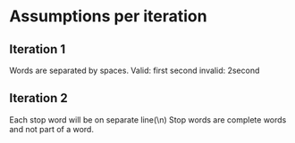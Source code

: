 # Assumptions per iteration

## Iteration 1
Words are separated by spaces.
Valid: first second
invalid: 2second

## Iteration 2
Each stop word will be on separate line(\n)
Stop words are complete words and not part of a word.


